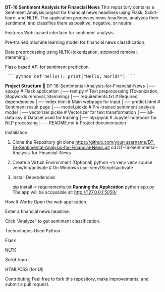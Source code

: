 **DT-16 Sentiment Analysis for Financial News**
This repository contains a Sentiment Analysis project for financial news headlines using Flask, Scikit-learn, and NLTK. The application processes news headlines, analyzes their sentiment, and classifies them as positive, negative, or neutral.

Features
Web-based interface for sentiment analysis.

Pre-trained machine learning model for financial news classification.

Data preprocessing using NLTK (tokenization, stopword removal, stemming).

Flask-based API for sentiment prediction.

<pre> ```python def hello(): print("Hello, World!") ``` </pre>
**Project Structure**
📁 DT-16-Sentimental-Analysis-for-Financial-News
│── app.py                 # Flask application
│── test.py                # Text preprocessing (Tokenization, Stopwords removal, Stemming)
│── requirements.txt       # Required dependencies
│── index.html             # Main webpage for input
│── predict.html           # Sentiment result page
│── model.pickle           # Pre-trained sentiment analysis model
│── vectorizer.pickle      # Vectorizer for text transformation
│── all-data.csv           # Dataset used for training
│── nlp.ipynb              # Jupyter notebook for NLP processing
│── README.md              # Project documentation


Installation
1. Clone the Repository
   git clone https://github.com/your-username/DT-16-Sentimental-Analysis-for-Financial-News.git
cd DT-16-Sentimental-Analysis-for-Financial-News


2. Create a Virtual Environment (Optional)
   python -m venv venv
source venv/bin/activate  # On Windows use: venv\Scripts\activate

3. Install Dependencies

   pip install -r requirements.txt
**Running the Application**
  python app.py
The app will be accessible at: http://127.0.0.1:5050/

How It Works
Open the web application.

Enter a financial news headline.

Click "Analyze" to get sentiment classification.

Technologies Used
Python

Flask

NLTK

Scikit-learn

HTML/CSS (for UI)

Contributing
Feel free to fork this repository, make improvements, and submit a pull request.
